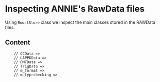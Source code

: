 # Inspecting ANNIE's RawData files
Using `BoostStore` class we inspect the main classes stored in the RAWData files.

## Content 

```
	// CCData =>  
	// LAPPDData =>  
	// PMTData =>  
	// TrigData =>  
	// m_format =>  
	// m_typechecking =>
```
